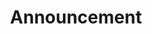 ---
title: Announcement
description: Trigger for a Twitch Announcement
version: 0.1.9
twitchService: Chat Client
variables:
  - name: announceColor
    type: string
    description: The color of the announcement<br>`DEFAULT`, `BLUE`, `RED`, `ORANGE`, `PURPLE`
    value: BLUE
commonVariables:
  - TwitchBroadcaster
  - TwitchUser
  - TwitchChat
---